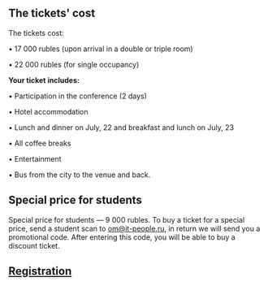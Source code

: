 
## The tickets' cost

The tickets cost:

• 17 000 rubles (upon arrival in a double or triple room)

• 22 000 rubles (for single occupancy) 


<b>Your ticket includes:</b>

• Participation in the conference (2 days)

• Hotel accommodation

• Lunch and dinner on July, 22 and breakfast and lunch on July, 23

• All coffee breaks

• Entertainment

• Bus from the city to the venue and back.

## Special price for students

Special price for students — 9 000 rubles. To buy a ticket for a special price, send a student scan to [om@it-people.ru](mailto:om.itpeople@gmail.com), in return we will send you a promotional code. After entering this code, you will be able to buy a discount ticket.

## [Registration](http://pycon.ru/2018/register/)

